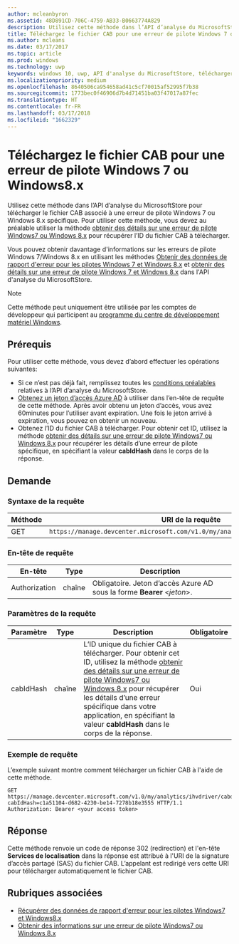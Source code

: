 ```yaml
---
author: mcleanbyron
ms.assetid: 48D891CD-706C-4759-AB33-B0663774A829
description: Utilisez cette méthode dans l’API d’analyse du MicrosoftStore pour télécharger le fichier CAB en cas d'erreur de pilote Windows 7 ou Windows 8.x. Cette méthode est uniquement destinée aux fabricants de matériel.
title: Téléchargez le fichier CAB pour une erreur de pilote Windows 7 ou Windows8.x
ms.author: mcleans
ms.date: 03/17/2017
ms.topic: article
ms.prod: windows
ms.technology: uwp
keywords: windows 10, uwp, API d'analyse du MicrosoftStore, télécharger le fichier CAB
ms.localizationpriority: medium
ms.openlocfilehash: 8640506ca954658ad41c5cf70015af52995f7b38
ms.sourcegitcommit: 1773bec0f46906d7b4d71451ba03f47017a87fec
ms.translationtype: HT
ms.contentlocale: fr-FR
ms.lasthandoff: 03/17/2018
ms.locfileid: "1662329"
---
```

# <a name="download-the-cab-file-for-a-windows-7-or-windows-8x-driver-error"></a>Téléchargez le fichier CAB pour une erreur de pilote Windows 7 ou Windows8.x

Utilisez cette méthode dans l’API d’analyse du MicrosoftStore pour télécharger le fichier CAB associé à une erreur de pilote Windows 7 ou Windows 8.x spécifique. Pour utiliser cette méthode, vous devez au préalable utiliser la méthode [obtenir des détails sur une erreur de pilote Windows7 ou Windows 8.x](get-details-for-a-windows-7-or-windows-8.x-driver-error.md) pour récupérer l’ID du fichier CAB à télécharger.

Vous pouvez obtenir davantage d'informations sur les erreurs de pilote Windows 7/Windows 8.x en utilisant les méthodes [Obtenir des données de rapport d'erreur pour les pilotes Windows 7 et Windows 8.x](get-error-reporting-data-for-windows-7-and-windows-8.x-drivers.md) et [obtenir des détails sur une erreur de pilote Windows 7 et Windows 8.x](get-details-for-a-windows-7-or-windows-8.x-driver-error.md) dans l'API d'analyse du MicrosoftStore.

> [!NOTE]
> Cette méthode peut uniquement être utilisée par les comptes de développeur qui participent au [programme du centre de développement matériel Windows](https://msdn.microsoft.com/windows/hardware/drivers/dashboard/get-started-with-the-hardware-dashboard).

## <a name="prerequisites"></a>Prérequis

Pour utiliser cette méthode, vous devez d’abord effectuer les opérations suivantes:

* Si ce n’est pas déjà fait, remplissez toutes les [conditions préalables](access-analytics-data-using-windows-store-services.md#prerequisites) relatives à l’API d’analyse du MicrosoftStore.
* [Obtenez un jeton d’accès Azure AD](access-analytics-data-using-windows-store-services.md#obtain-an-azure-ad-access-token) à utiliser dans l’en-tête de requête de cette méthode. Après avoir obtenu un jeton d’accès, vous avez 60minutes pour l’utiliser avant expiration. Une fois le jeton arrivé à expiration, vous pouvez en obtenir un nouveau.
* Obtenez l’ID du fichier CAB à télécharger. Pour obtenir cet ID, utilisez la méthode [obtenir des détails sur une erreur de pilote Windows7 ou Windows 8.x](get-details-for-a-windows-7-or-windows-8.x-driver-error.md) pour récupérer les détails d’une erreur de pilote spécifique, en spécifiant la valeur **cabIdHash** dans le corps de la réponse.

## <a name="request"></a>Demande


### <a name="request-syntax"></a>Syntaxe de la requête

| Méthode | URI de la requête                                                          |
|--------|----------------------------------------------------------------------|
| GET    | ```https://manage.devcenter.microsoft.com/v1.0/my/analytics/ihvdriver/cabdownload``` |


### <a name="request-header"></a>En-tête de requête

| En-tête        | Type   | Description                                                                 |
|---------------|--------|-----------------------------------------------------------------------------|
| Authorization | chaîne | Obligatoire. Jeton d’accès Azure AD sous la forme **Bearer** &lt;*jeton*&gt;. |
 

### <a name="request-parameters"></a>Paramètres de la requête

| Paramètre        | Type   |  Description      |  Obligatoire  |
|---------------|--------|---------------|------|
| cabIdHash | chaîne | L’ID unique du fichier CAB à télécharger. Pour obtenir cet ID, utilisez la méthode [obtenir des détails sur une erreur de pilote Windows7 ou Windows 8.x](get-details-for-a-windows-7-or-windows-8.x-driver-error.md) pour récupérer les détails d’une erreur spécifique dans votre application, en spécifiant la valeur **cabIdHash** dans le corps de la réponse. |  Oui  |

 
### <a name="request-example"></a>Exemple de requête

L’exemple suivant montre comment télécharger un fichier CAB à l'aide de cette méthode.

```syntax
GET https://manage.devcenter.microsoft.com/v1.0/my/analytics/ihvdriver/cabdownload?cabIdHash=c1a51104-d682-4230-be14-7278b18e3555 HTTP/1.1
Authorization: Bearer <your access token>
```

## <a name="response"></a>Réponse

Cette méthode renvoie un code de réponse 302 (redirection) et l'en-tête **Services de localisation** dans la réponse est attribué à l'URI de la signature d’accès partagé (SAS) du fichier CAB. L’appelant est redirigé vers cette URI pour télécharger automatiquement le fichier CAB.

## <a name="related-topics"></a>Rubriques associées

* [Récupérer des données de rapport d'erreur pour les pilotes Windows7 et Windows8.x](get-error-reporting-data-for-windows-7-and-windows-8.x-drivers.md)
* [Obtenir des informations sur une erreur de pilote Windows7 ou Windows 8.x](get-details-for-a-windows-7-or-windows-8.x-driver-error.md)
